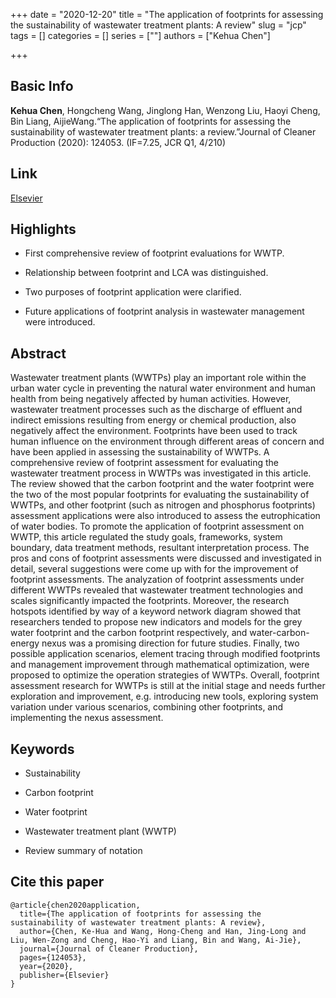+++
date = "2020-12-20"
title = "The application of footprints for assessing the sustainability of wastewater treatment plants: A review"
slug = "jcp"
tags = []
categories = []
series = [""]
authors = ["Kehua Chen"]

+++

## Basic Info

**Kehua Chen**, Hongcheng Wang, Jinglong Han, Wenzong Liu, Haoyi Cheng, Bin Liang, AijieWang.“The application of footprints for assessing the sustainability of wastewater treatment plants:  a review.”Journal of Cleaner Production (2020): 124053.  (IF=7.25, JCR Q1, 4/210)

## Link

[Elsevier](https://www.sciencedirect.com/science/article/pii/S0959652620340981)

## Highlights

- First comprehensive review of footprint evaluations for WWTP.

- Relationship between footprint and LCA was distinguished.

- Two purposes of footprint application were clarified.

- Future applications of footprint analysis in wastewater management were introduced.



## Abstract

Wastewater treatment plants (WWTPs) play an important role within the urban water cycle in preventing the natural water environment and human health from being negatively affected by human activities. However, wastewater treatment processes such as the discharge of effluent and indirect emissions resulting from energy or chemical production, also negatively affect the environment. Footprints have been used to track human influence on the environment through different areas of concern and have been applied in assessing the sustainability of WWTPs. A comprehensive review of footprint assessment for evaluating the wastewater treatment process in WWTPs was investigated in this article. The review showed that the carbon footprint and the water footprint were the two of the most popular footprints for evaluating the sustainability of WWTPs, and other footprint (such as nitrogen and phosphorus footprints) assessment applications were also introduced to assess the eutrophication of water bodies. To promote the application of footprint assessment on WWTP, this article regulated the study goals, frameworks, system boundary, data treatment methods, resultant interpretation process. The pros and cons of footprint assessments were discussed and investigated in detail, several suggestions were come up with for the improvement of footprint assessments. The analyzation of footprint assessments under different WWTPs revealed that wastewater treatment technologies and scales significantly impacted the footprints. Moreover, the research hotspots identified by way of a keyword network diagram showed that researchers tended to propose new indicators and models for the grey water footprint and the carbon footprint respectively, and water-carbon-energy nexus was a promising direction for future studies. Finally, two possible application scenarios, element tracing through modified footprints and management improvement through mathematical optimization, were proposed to optimize the operation strategies of WWTPs. Overall, footprint assessment research for WWTPs is still at the initial stage and needs further exploration and improvement, e.g. introducing new tools, exploring system variation under various scenarios, combining other footprints, and implementing the nexus assessment.

## Keywords

- Sustainability

- Carbon footprint

- Water footprint

- Wastewater treatment plant (WWTP)

- Review summary of notation

## Cite this paper

    @article{chen2020application,
      title={The application of footprints for assessing the sustainability of wastewater treatment plants: A review},
      author={Chen, Ke-Hua and Wang, Hong-Cheng and Han, Jing-Long and Liu, Wen-Zong and Cheng, Hao-Yi and Liang, Bin and Wang, Ai-Jie},
      journal={Journal of Cleaner Production},
      pages={124053},
      year={2020},
      publisher={Elsevier}
    }